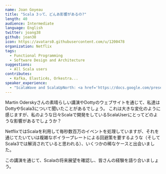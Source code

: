 ```yaml
---
name: Joan Goyeau
title: "Scala 3って、どんあ影響があるの?"
length: 40
audience: Intermediate
language: English
twitter: joang38
github: joan38
icon: https://avatars0.githubusercontent.com/u/1200478
organization: Netflix
tags:
  - Functional Programming
  - Software Design and Architecture
suggestions:
  - All Scala users
contributes:
  - Kafka, Elastic4s, Orkestra...
speaker_experience:
  - "ScalaWave and ScalaUpNorth: <a href='https://docs.google.com/presentation/d/1S-EWGtg5ljvNpCbR0l--Morscz0-B9u7zycpuE4Qjmw'>https://docs.google.com/presentation/d/1S-EWGtg5ljvNpCbR0l--Morscz0-B9u7zycpuE4Qjmw</a>"
---
```


Martin Oderskyさんの素晴らしい講演やDottyのウェブサイトを通じて、私達はDottyやScala3について聞いたことがあるでしょう。
これは大きな変化のように感じますが、私のような日々Scalaで開発をしているScalaUserにとってどのような影響があるでしょうか？

NetflixではScalaを利用して毎秒数百万のイベントを処理していますが、それを通じてたいていは複雑なボイラープレートによる回避策を要するような（そしてScala3では解消されていると思われる）、いくつかの稀なケースと出会いました。

この講演を通じて、Scalaの将来展望を確認し、皆さんの経験を語り合いましょう。
